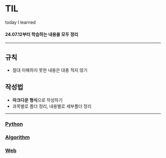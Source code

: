 # TIL
today I learned
#### 24.07.12부터 학습하는 내용을 모두 정리

---
## 규칙
- 절대 이해하지 못한 내용은 대충 적지 않기
## 작성법
- **마크다운 형식**으로 작성하기
- 과목별로 폴더 정리, 내용별로 세부폴더 정리
---

### [Python](https://github.com/dorani12/TIL/tree/master/Python)
### [Algorithm](https://github.com/dorani12/TIL/tree/master/ALGORITHM)
### [Web](https://github.com/dorani12/TIL/tree/master/Web)